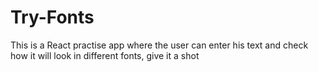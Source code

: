 # Try-Fonts
This is a React practise app  where  the user can enter his text and check how it will look in different fonts, give it a shot 

